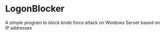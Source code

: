 # LogonBlocker
A simple program to block brute force attack on Windows Server based on IP addresses
